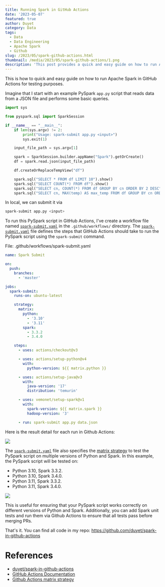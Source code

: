 ```yaml
---
title: Running Spark in GitHub Actions
date: '2023-05-07'
featured: true
author: Duyet
category: Data
tags:
  - Data
  - Data Engineering
  - Apache Spark
  - Github
slug: /2023/05/spark-github-actions.html
thumbnail: /media/2023/05/spark-github-actions/1.png
description: 'This post provides a quick and easy guide on how to run Apache Spark in GitHub Actions for testing purposes'
---
```


This is how to quick and easy guide on how to run Apache Spark in GitHub Actions for testing purposes.

Imagine that I start with an example PySpark `app.py` script that reads data from a JSON file and performs some basic queries.

```python
import sys

from pyspark.sql import SparkSession

if __name__ == "__main__":
    if len(sys.argv) != 2:
        print("Usage: spark-submit app.py <input>")
        sys.exit(1)

    input_file_path = sys.argv[1]

    spark = SparkSession.builder.appName("Spark").getOrCreate()
    df = spark.read.json(input_file_path)

    df.createOrReplaceTempView("df")

    spark.sql("SELECT * FROM df LIMIT 10").show()
    spark.sql("SELECT COUNT(*) FROM df").show()
    spark.sql("SELECT cn, COUNT(*) FROM df GROUP BY cn ORDER BY 2 DESC").show()
    spark.sql("SELECT cn, MAX(temp) AS max_temp FROM df GROUP BY cn ORDER BY 2 DESC").show()
```

In local, we can submit it via

```bash
spark-submit app.py <input>
```

To run this PySpark script in GitHub Actions,
I've create a workflow file named [`spark-submit.yaml`]
in the `.github/workflows/` directory. The [`spark-submit.yaml`] file defines the steps that
GitHub Actions should take to run the PySpark script using the `spark-submit` command.

File: .github/workflows/spark-submit.yaml

```yaml
name: Spark Submit

on:
  push:
    branches:
      - 'master'

jobs:
  spark-submit:
    runs-on: ubuntu-latest

    strategy:
      matrix:
        python:
          - '3.10'
          - '3.11'
        spark:
          - 3.3.2
          - 3.4.0

    steps:
      - uses: actions/checkout@v3

      - uses: actions/setup-python@v4
        with:
          python-version: ${{ matrix.python }}

      - uses: actions/setup-java@v3
        with:
          java-version: '17'
          distribution: 'temurin'

      - uses: vemonet/setup-spark@v1
        with:
          spark-version: ${{ matrix.spark }}
          hadoop-version: '3'

      - run: spark-submit app.py data.json
```

Here is the result detail for each run in Github Actions:

![](/media/2023/05/spark-github-actions/2.png)

The [`spark-submit.yaml`] file also specifies the [matrix strategy] to test the PySpark script on multiple versions of Python and Spark. In this example, the PySpark script will be tested on:

- Python 3.10, Spark 3.3.2.
- Python 3.10, Spark 3.4.0.
- Python 3.11, Spark 3.3.2.
- Python 3.11, Spark 3.4.0.

![](/media/2023/05/spark-github-actions/1.png)

This is useful for ensuring that your PySpark script works correctly on different versions of Python and Spark.
Additionally, you can add Spark unit tests and run them via Github Actions to ensure that all tests pass before merging PRs.

That's it. You can find all code in my repo: <https://github.com/duyet/spark-in-github-actions>

# References

- [duyet/spark-in-github-actions](https://github.com/duyet/spark-in-github-actions)
- [GitHub Actions Documentation](https://docs.github.com/en/actions)
- [Github Actions matrix strategy](https://docs.github.com/en/actions/using-jobs/using-a-matrix-for-your-jobs)

[matrix strategy]: https://docs.github.com/en/actions/using-jobs/using-a-matrix-for-your-jobs
[`spark-submit.yaml`]: https://github.com/duyet/spark-in-github-actions/blob/master/.github/workflows/spark-submit.yaml
